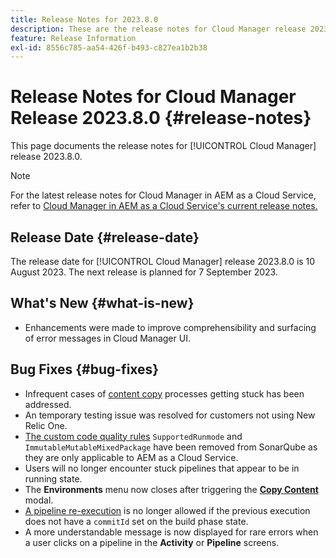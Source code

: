 ```yaml
---
title: Release Notes for 2023.8.0
description: These are the release notes for Cloud Manager release 2023.8.0.
feature: Release Information
exl-id: 8556c785-aa54-426f-b493-c827ea1b2b38
---
```

# Release Notes for Cloud Manager Release 2023.8.0 {#release-notes}

This page documents the release notes for [!UICONTROL Cloud Manager] release 2023.8.0.

>[!NOTE]
>
>For the latest release notes for Cloud Manager in AEM as a Cloud Service, refer to [Cloud Manager in AEM as a Cloud Service's current release notes.](https://experienceleague.adobe.com/docs/experience-manager-cloud-service/content/implementing/using-cloud-manager/release-notes-cloud-manager/release-notes-cm-current.html)

## Release Date {#release-date}

The release date for [!UICONTROL Cloud Manager] release 2023.8.0 is 10 August 2023. The next release is planned for 7 September 2023.

## What's New {#what-is-new}

* Enhancements were made to improve comprehensibility and surfacing of error messages in Cloud Manager UI.

## Bug Fixes {#bug-fixes}

* Infrequent cases of [content copy](/help/using/content-copy.md) processes getting stuck has been addressed.
* An temporary testing issue was resolved for customers not using New Relic One.
* [The custom code quality rules](/help/using/custom-code-quality-rules.md) `SupportedRunmode` and `ImmutableMutableMixedPackage` have been removed from SonarQube as they are only applicable to AEM as a Cloud Service.
* Users will no longer encounter stuck pipelines that appear to be in running state.
* The **Environments** menu now closes after triggering the **[Copy Content](/help/using/content-copy.md)** modal.
* [A pipeline re-execution](/help/using/code-deployment.md#reexecute-deployment) is no longer allowed if the previous execution does not have a `commitId` set on the build phase state.
* A more understandable message is now displayed for rare errors when a user clicks on a pipeline in the **Activity** or **Pipeline** screens.
